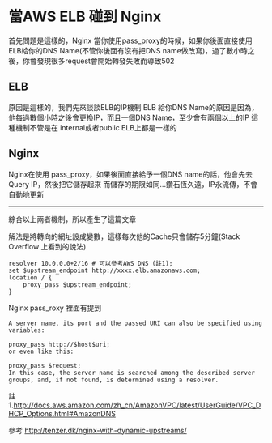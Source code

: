 # 當AWS ELB 碰到 Nginx

首先問題是這樣的，Nginx 當你使用pass_proxy的時候，如果你後面直接使用ELB給你的DNS Name(不管你後面有沒有把DNS name做改寫)，過了數小時之後，你會發現很多request會開始轉發失敗而導致502

## ELB
原因是這樣的，我們先來談談ELB的IP機制
ELB 給你DNS Name的原因是因為，他每過數個小時之後會更換IP，而且一個DNS Name，至少會有兩個以上的IP
這種機制不管是在 internal或者public ELB上都是一樣的

## Nginx
Nginx在使用 pass_proxy，如果後面直接給予一個DNS name的話，他會先去Query IP，然後把它儲存起來
而儲存的期限如同...鑽石恆久遠，IP永流傳，不會自動地更新

---
綜合以上兩者機制，所以產生了這篇文章

解法是將轉向的網址設成變數，這樣每次他的Cache只會儲存5分鐘(Stack Overflow 上看到的說法)
```
resolver 10.0.0.0+2/16 # 可以參考AWS DNS (註1);
set $upstream_endpoint http://xxxx.elb.amazonaws.com;
location / {
    proxy_pass $upstream_endpoint;
}
```
Nginx pass_roxy 裡面有提到

```
A server name, its port and the passed URI can also be specified using variables:

proxy_pass http://$host$uri;
or even like this:

proxy_pass $request;
In this case, the server name is searched among the described server groups, and, if not found, is determined using a resolver.
```

註1.http://docs.aws.amazon.com/zh_cn/AmazonVPC/latest/UserGuide/VPC_DHCP_Options.html#AmazonDNS

參考 http://tenzer.dk/nginx-with-dynamic-upstreams/
